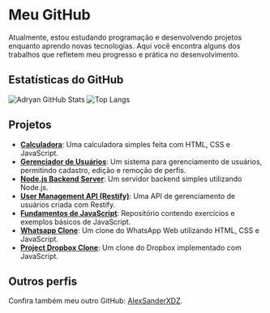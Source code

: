 # Meu GitHub

Atualmente, estou estudando programação e desenvolvendo projetos enquanto aprendo novas tecnologias. Aqui você encontra alguns dos trabalhos que refletem meu progresso e prática no desenvolvimento.

## Estatísticas do GitHub

![Adryan GitHub Stats](https://github-readme-stats.vercel.app/api?username=adryan-santana-flooxmongagua&show_icons=true&theme=radical)
![Top Langs](https://github-readme-stats.vercel.app/api/top-langs/?username=adryan-santana-flooxmongagua&layout=compact&theme=radical)

## Projetos

- **[Calculadora](https://github.com/adryan-santana-flooxmongagua/Projeto-Calculadora-js)**: Uma calculadora simples feita com HTML, CSS e JavaScript.  
- **[Gerenciador de Usuários](https://github.com/adryan-santana-flooxmongagua/UserManager-Project)**: Um sistema para gerenciamento de usuários, permitindo cadastro, edição e remoção de perfis.  
- **[Node.js Backend Server](https://github.com/adryan-santana-flooxmongagua/nodejs-backendsever)**: Um servidor backend simples utilizando Node.js.  
- **[User Management API (Restify)](https://github.com/adryan-santana-flooxmongagua/user-management-api-restify)**: Uma API de gerenciamento de usuários criada com Restify.
- **[Fundamentos de JavaScript](https://github.com/adryan-santana-flooxmongagua/fundamentos-js)**: Repositório contendo exercícios e exemplos básicos de JavaScript.
- **[Whatsapp Clone](https://github.com/adryan-santana-flooxmongagua/Wpp-clone)**: Um clone do WhatsApp Web utilizando HTML, CSS e JavaScript.
- **[Project Dropbox Clone](https://github.com/adryan-santana-flooxmongagua/Project-DropboxClone)**: Um clone do Dropbox implementado com JavaScript.

## Outros perfis

Confira também meu outro GitHub: [AlexSanderXDZ](https://github.com/AlexSanderXDZ).
